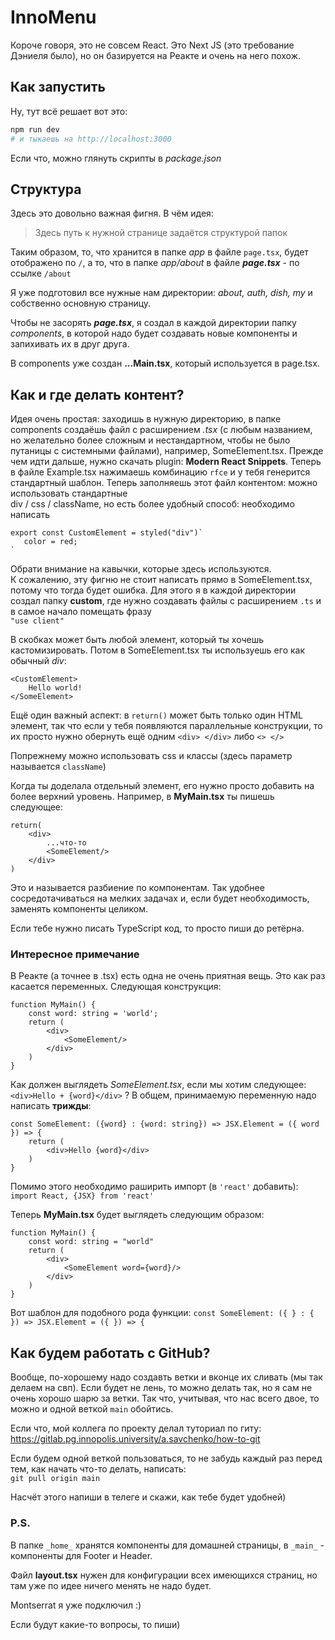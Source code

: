# InnoMenu

Короче говоря, это не совсем React. Это Next JS (это требование Дэниеля было),
но он базируется на Реакте и очень на него похож.

## Как запустить

Ну, тут всё решает вот это:
```bash
npm run dev
# и тыкаешь на http://localhost:3000
```
Если что, можно глянуть скрипты в *package.json*

## Структура

Здесь это довольно важная фигня. В чём идея: 
> Здесь путь к нужной странице задаётся структурой папок

Таким образом, то, что хранится в папке *app* в файле
`page.tsx`, будет отображено по `/`, а то, что в папке
*app/about* в файле ***page.tsx*** - по ссылке `/about`

Я уже подготовил все нужные нам директории: *about, auth, dish, my* и собственно основную страницу.

Чтобы не засорять ***page.tsx***, я создал в каждой директории папку *components*, в которой надо будет 
создавать новые компоненты и запихивать их в друг друга.

В components уже создан **...Main.tsx**, который используется в page.tsx.

## Как и где делать контент?

Идея очень простая: заходишь в нужную директорию, в папке components создаёшь файл с расширением *.tsx*
(с любым названием, но желательно более сложным и нестандартном, чтобы не было путаницы 
с системными файлами), например, SomeElement.tsx. Прежде чем идти дальше, нужно скачать plugin: 
**Modern React Snippets**. Теперь в файле Example.tsx нажимаешь комбинацию `rfce` и у тебя генерится
стандартный шаблон. Теперь заполняешь этот файл контентом: можно использовать стандартные\
div / css / className, но есть более удобный способ: необходимо написать
```
export const CustomElement = styled("div")`  
   color = red;
`
```

Обрати внимание на кавычки, которые здесь используются.\
К сожалению, эту фигню не стоит написать прямо в SomeElement.tsx, потому что тогда будет ошибка. 
Для этого я в каждой директории создал папку **custom**, где нужно создавать файлы с расширением `.ts` и в 
самое начало помещать фразу\
`"use client"`

В скобках может быть любой элемент, который ты хочешь кастомизировать. Потом в SomeElement.tsx ты используешь
его как обычный *div*:

```
<CustomElement>
    Hello world!
</SomeElement>
```


Ещё один важный аспект: в `return()` может быть только один HTML элемент, так что если у тебя появляются
параллельные конструкции, то их просто нужно обернуть ещё одним `<div> </div>` либо `<> </>`

Попрежнему можно использовать css и классы (здесь параметр называется `className`)

Когда ты доделала отдельный элемент, его нужно просто добавить на более верхний уровень. Например,
в **MyMain.tsx** ты пишешь следующее: 
```
return(
    <div>
        ...что-то
        <SomeElement/>
    </div>
)
```

Это и называется разбиение по компонентам. Так удобнее сосредотачиваться на мелких задачах и, если
будет необходимость, заменять компоненты целиком.

Если тебе нужно писать TypeScript код, то просто пиши до ретёрна.

### Интересное примечание

В Реакте (а точнее в .tsx) есть одна не очень приятная вещь. Это как раз касается переменных.
Следующая конструкция:

```
function MyMain() {
    const word: string = 'world';
    return (
        <div>
            <SomeElement/>
        </div>
    )
}
```

Как должен выглядеть *SomeElement.tsx*, если мы хотим следующее: `<div>Hello + {word}</div>` ? В общем,
принимаемую переменную надо написать **трижды**:

```
const SomeElement: ({word} : {word: string}) => JSX.Element = ({ word }) => {
    return (
        <div>Hello {word}</div>
    )
}
```

Помимо этого необходимо раширить импорт (в `'react'` добавить): `import React, {JSX} from 'react'`

Теперь **MyMain.tsx** будет выглядеть следующим образом:

```
function MyMain() {
    const word: string = "world"
    return (
        <div>
            <SomeElement word={word}/>
        </div>
    )
}
```


Вот шаблон для подобного рода функции: ```const SomeElement: ({ } : { }) => JSX.Element = ({ }) => {```

## Как будем работать с GitHub?

Вообще, по-хорошему надо создавть ветки и вконце их сливать (мы так делаем на свп). Если будет не лень,
то можно делать так, но я сам не очень хорошо шарю за ветки. Так что, учитывая, что нас всего двое,
то можно и одной веткой `main` обойтись.

Если что, мой коллега по проекту делал туториал по гиту:\
https://gitlab.pg.innopolis.university/a.savchenko/how-to-git

Если будем одной веткой пользоваться, то не забудь каждый раз перед тем, как начать что-то делать, написать:\
`git pull origin main`

Насчёт этого напиши в телеге и скажи, как тебе будет удобней)

### P.S.

В папке `_home_` хранятся компоненты для домашней страницы, в `_main_` - компоненты для Footer и Header.

Файл **layout.tsx** нужен для конфигурации всех имеющихся страниц, но там уже по идее ничего менять 
не надо будет.

Montserrat я уже подключил :)

Если будут какие-то вопросы, то пиши)